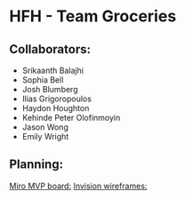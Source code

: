 # HFH - Team Groceries

## Collaborators:

- Srikaanth Balajhi
- Sophia Bell
- Josh Blumberg
- Ilias Grigoropoulos
- Haydon Houghton
- Kehinde Peter Olofinmoyin
- Jason Wong
- Emily Wright

## Planning:

[Miro MVP board:](https://miro.com/app/board/o9J_kr0yDm4=/)
[Invision wireframes:](https://jason842465.invisionapp.com/freehand/hfh-groceries-K7tpa9Jf9?v=vjZVtVETrCEbCjPjKYYovg%3D%3D&linkshare=urlcopied)